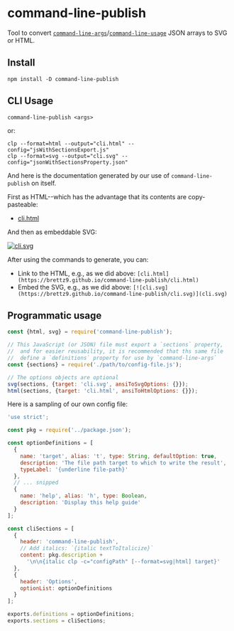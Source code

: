 # command-line-publish

Tool to convert [`command-line-args`](https://www.npmjs.com/package/command-line-args)/[`command-line-usage`](https://github.com/75lb/command-line-usage/)
JSON arrays to SVG or HTML.

## Install

```shell
npm install -D command-line-publish
```

## CLI Usage

```shell
command-line-publish <args>
```

or:

```shell
clp --format=html --output="cli.html" --config="jsWithSectionsExport.js"
clp --format=svg --output="cli.svg" --config="jsonWithSectionsProperty.json"
```

And here is the documentation generated by our use of `command-line-publish` on itself.

First as HTML--which has the advantage that its contents are copy-pasteable:

- [cli.html](https://brettz9.github.io/command-line-publish/cli.html)

And then as embeddable SVG:

[![cli.svg](https://brettz9.github.io/command-line-publish/cli.svg)](cli.svg)

After using the commands to generate, you can:

- Link to the HTML, e.g., as we did above: `[cli.html](https://brettz9.github.io/command-line-publish/cli.html)`
- Embed the SVG, e.g., as we did above: `[![cli.svg](https://brettz9.github.io/command-line-publish/cli.svg)](cli.svg)`

## Programmatic usage

```js
const {html, svg} = require('command-line-publish');

// This JavaScript (or JSON) file must export a `sections` property,
//  and for easier reusability, it is recommended that ths same file
//  define a `definitions` property for use by `command-line-args`
const {sections} = require('./path/to/config-file.js');

// The options objects are optional
svg(sections, {target: 'cli.svg', ansiToSvgOptions: {}});
html(sections, {target: 'cli.html', ansiToHtmlOptions: {}});
```

Here is a sampling of our own config file:

```js
'use strict';

const pkg = require('../package.json');

const optionDefinitions = [
  {
    name: 'target', alias: 't', type: String, defaultOption: true,
    description: 'The file path target to which to write the result',
    typeLabel: '{underline file-path}'
  },
  // ... snipped
  {
    name: 'help', alias: 'h', type: Boolean,
    description: 'Display this help guide'
  }
];

const cliSections = [
  {
    header: 'command-line-publish',
    // Add italics: `{italic textToItalicize}`
    content: pkg.description +
      '\n\n{italic clp -c="configPath" [--format=svg|html] target}'
  },
  {
    header: 'Options',
    optionList: optionDefinitions
  }
];

exports.definitions = optionDefinitions;
exports.sections = cliSections;
```
